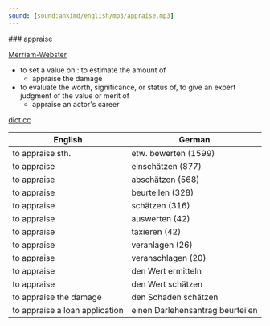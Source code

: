 ```yaml
---
sound: [sound:ankimd/english/mp3/appraise.mp3]
---
```


\### appraise

[Merriam-Webster](https://www.merriam-webster.com/dictionary/appraise)

- to set a value on : to estimate the amount of
    - appraise the damage
- to evaluate the worth, significance, or status of, to give an expert judgment of the value or merit of
    - appraise an actor's career

[dict.cc](https://www.dict.cc/appraise)

| English        | German       |
| -------------- | ------------ |
| to appraise sth. | etw. bewerten (1599) |
| to appraise | einschätzen (877) |
| to appraise | abschätzen (568) |
| to appraise | beurteilen (328) |
| to appraise | schätzen (316) |
| to appraise | auswerten (42) |
| to appraise | taxieren (42) |
| to appraise | veranlagen (26) |
| to appraise | veranschlagen (20) |
| to appraise | den Wert ermitteln |
| to appraise | den Wert schätzen |
| to appraise the damage | den Schaden schätzen |
| to appraise a loan application | einen Darlehensantrag beurteilen |
